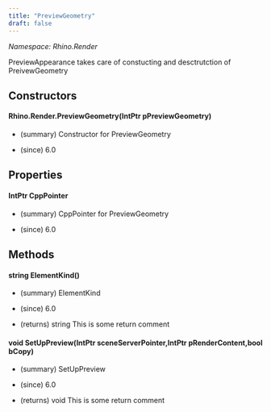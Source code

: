 ```yaml
---
title: "PreviewGeometry"
draft: false
---
```


*Namespace: Rhino.Render*

   PreviewAppearance takes care of constucting and desctrutction of PreivewGeometry
   
## Constructors
#### Rhino.Render.PreviewGeometry(IntPtr pPreviewGeometry)
- (summary) 
     Constructor for PreviewGeometry
     
- (since) 6.0
## Properties
#### IntPtr CppPointer
- (summary) 
     CppPointer for PreviewGeometry
     
- (since) 6.0
## Methods
#### string ElementKind()
- (summary) 
     ElementKind
     
- (since) 6.0
- (returns) string This is some return comment
#### void SetUpPreview(IntPtr sceneServerPointer,IntPtr pRenderContent,bool bCopy)
- (summary) 
     SetUpPreview
     
- (since) 6.0
- (returns) void This is some return comment
